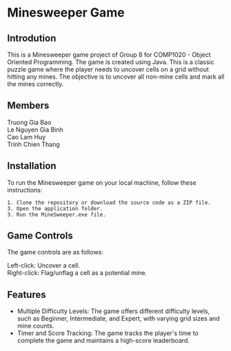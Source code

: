 # Minesweeper Game

 

## Introdution
This is a Minesweeper game project of Group 8 for COMP1020 - Object Oriented Programming. The game is created using Java. This is a classic puzzle game where the player needs to uncover cells on a grid without hitting any mines. The objective is to uncover all non-mine cells and mark all the mines correctly.

## Members
Truong Gia Bao\
Le Nguyen Gia Binh\
Cao Lam Huy\
Trinh Chien Thang


## Installation

To run the Minesweeper game on your local machine, follow these instructions:

    1. Clone the repository or download the source code as a ZIP file.
    3. Open the application folder.
    3. Run the MineSweeper.exe file.

## Game Controls
The game controls are as follows:

Left-click: Uncover a cell.\
Right-click: Flag/unflag a cell as a potential mine.

## Features

- Multiple Difficulty Levels: The game offers different difficulty levels, such as Beginner, Intermediate, and Expert, with varying grid sizes and mine counts.
- Timer and Score Tracking: The game tracks the player's time to complete the game and maintains a high-score leaderboard.
